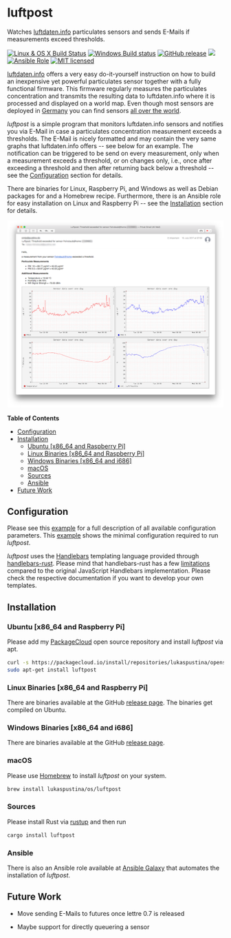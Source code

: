 # luftpost

Watches [luftdaten.info](http://luftdaten.info) particulates sensors and sends E-Mails if measurements exceed thresholds.

[![Linux & OS X Build Status](https://img.shields.io/travis/lukaspustina/luftpost.svg?label=Linux%20%26%20OS%20X%20Build%20Status)](https://travis-ci.org/lukaspustina/luftpost) [![Windows Build status](https://img.shields.io/appveyor/ci/lukaspustina/luftpost.svg?label=Windows%20Build%20Status)](https://ci.appveyor.com/project/lukaspustina/luftpost/branch/master) [![GitHub release](https://img.shields.io/github/release/lukaspustina/luftpost.svg)](https://github.com/lukaspustina/luftpost/releases) [![](https://img.shields.io/crates/v/luftpost.svg)](https://crates.io/crates/luftpost) [![Ansible Role](https://img.shields.io/badge/ansible--galaxy-luftpost-blue.svg)](https://galaxy.ansible.com/lukaspustina/luftpost/) [![MIT licensed](https://img.shields.io/badge/license-MIT-blue.svg?label=License)](./LICENSE)

[luftdaten.info](http://luftdaten.info) offers a very easy do-it-yourself instruction on how to build an inexpensive yet powerful particulates sensor together with a fully functional firmware. This firmware regularly measures the particulates concentration and transmits the resulting data to luftdaten.info where it is processed and displayed on a world map. Even though most sensors are deployed in [Germany](http://deutschland.maps.luftdaten.info/#6/51.165/10.455) you can find sensors [all over the world](http://deutschland.maps.luftdaten.info/#8/-0.811/36.781).

_luftpost_ is a simple program that monitors luftdaten.info sensors and notifies you via E-Mail in case a particulates concentration measurement exceeds a thresholds. The E-Mail is nicely formatted and may contain the very same graphs that luftdaten.info offers -- see below for an example. The notification can be triggered to be send on every measurement, only when a measurement exceeds a threshold, or on changes only, i.e., once after exceeding a threshold and then after returning back below a threshold -- see the [Configuration](#configuration) section for details.

There are binaries for Linux, Raspberry Pi, and Windows as well as Debian packages for and a Homebrew recipe. Furthermore, there is an Ansible role for easy installation on Linux and Raspberry Pi -- see the [Installation](#Installation) section for details.

<p align="center"><img src="docs/example_email.png"></p>

<!-- START doctoc generated TOC please keep comment here to allow auto update -->
<!-- DON'T EDIT THIS SECTION, INSTEAD RE-RUN doctoc TO UPDATE -->
**Table of Contents**

- [Configuration](#configuration)
- [Installation](#installation)
  - [Ubuntu [x86_64 and Raspberry Pi]](#ubuntu-x86_64-and-raspberry-pi)
  - [Linux Binaries [x86_64 and Raspberry Pi]](#linux-binaries-x86_64-and-raspberry-pi)
  - [Windows Binaries [x86_64 and i686]](#windows-binaries-x86_64-and-i686)
  - [macOS](#macos)
  - [Sources](#sources)
  - [Ansible](#ansible)
- [Future Work](#future-work)

<!-- END doctoc generated TOC please keep comment here to allow auto update -->

## Configuration

Please see this [example](tests/luftpost.example.conf) for a full description of all available configuration parameters. This [example](tests/luftpost-minimal.example.conf) shows the minimal configuration required to run _luftpost_.

_luftpost_ uses the [Handlebars](https://handlebarsjs.com) templating language provided through [handlebars-rust](https://github.com/sunng87/handlebars-rust). Please mind that handlebars-rust has a few [limitations](https://github.com/sunng87/handlebars-rust#limitations) compared to the original JavaScript Handlebars implementation. Please check the respective documentation if you want to develop your own templates.

## Installation

### Ubuntu [x86_64 and Raspberry Pi]

Please add my [PackageCloud](https://packagecloud.io/lukaspustina/opensource) open source repository and install _luftpost_ via apt.

```bash
curl -s https://packagecloud.io/install/repositories/lukaspustina/opensource/script.deb.sh | sudo bash
sudo apt-get install luftpost
```

### Linux Binaries [x86_64 and Raspberry Pi]

There are binaries available at the GitHub [release page](https://github.com/lukaspustina/luftpost/releases). The binaries get compiled on Ubuntu.

### Windows Binaries [x86_64 and i686]

There are binaries available at the GitHub [release page](https://github.com/lukaspustina/luftpost/releases).

### macOS

Please use [Homebrew](https://brew.sh) to install _luftpost_ on your system.

```bash
brew install lukaspustina/os/luftpost
```

### Sources

Please install Rust via [rustup](https://www.rustup.rs) and then run

```bash
cargo install luftpost
```

### Ansible

There is also an Ansible role available at [Ansible Galaxy](https://galaxy.ansible.com/lukaspustina/luftpost/) that automates the installation of _luftpost_.


## Future Work

  * Move sending E-Mails to futures once lettre 0.7 is released

  * Maybe support for directly queuering a sensor

